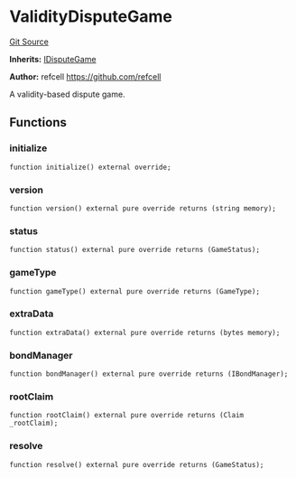# ValidityDisputeGame
[Git Source](https://github.com/ethereum-optimism/optimism/blob/eaf1cde5896035c9ff0d32731da1e103f2f1c693/src/ValidityDisputeGame.sol)

**Inherits:**
[IDisputeGame](/src/interfaces/IDisputeGame.sol/interface.IDisputeGame.md)

**Author:**
refcell <https://github.com/refcell>

A validity-based dispute game.


## Functions
### initialize


```solidity
function initialize() external override;
```

### version


```solidity
function version() external pure override returns (string memory);
```

### status


```solidity
function status() external pure override returns (GameStatus);
```

### gameType


```solidity
function gameType() external pure override returns (GameType);
```

### extraData


```solidity
function extraData() external pure override returns (bytes memory);
```

### bondManager


```solidity
function bondManager() external pure override returns (IBondManager);
```

### rootClaim


```solidity
function rootClaim() external pure override returns (Claim _rootClaim);
```

### resolve


```solidity
function resolve() external pure override returns (GameStatus);
```

